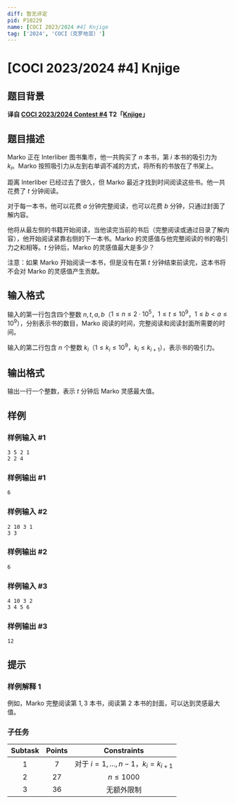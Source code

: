 ```yaml
---
diff: 暂无评定
pid: P10229
name: [COCI 2023/2024 #4] Knjige
tag: ['2024', 'COCI（克罗地亚）']
---
```

# [COCI 2023/2024 #4] Knjige
## 题目背景

**译自 [COCI 2023/2024 Contest #4](https://hsin.hr/coci/archive/2023_2024) T2「[Knjige](https://hsin.hr/coci/archive/2023_2024/contest4_tasks.pdf)」**
## 题目描述

Marko 正在 Interliber 图书集市，他一共购买了 $n$ 本书，第 $i$ 本书的吸引力为 $k_i$。Marko 按照吸引力从左到右单调不减的方式，将所有的书放在了书架上。

距离 Interliber 已经过去了很久，但 Marko 最近才找到时间阅读这些书。他一共花费了 $t$ 分钟阅读。

对于每一本书，他可以花费 $a$ 分钟完整阅读，也可以花费 $b$ 分钟，只通过封面了解内容。

他将从最左侧的书籍开始阅读，当他读完当前的书后（完整阅读或通过目录了解内容），他开始阅读紧靠右侧的下一本书。Marko 的灵感值与他完整阅读的书的吸引力之和相等。$t$ 分钟后，Marko 的灵感值最大是多少？

注意：如果 Marko 开始阅读一本书，但是没有在第 $t$ 分钟结束前读完，这本书将不会对 Marko 的灵感值产生贡献。
## 输入格式

输入的第一行包含四个整数 $n,t,a,b$（$1 \le n \le 2\cdot 10^5$，$1 \le t \le 10^9$，$1\le b < a \le 10^9$），分别表示书的数目，Marko 阅读的时间，完整阅读和阅读封面所需要的时间。

输入的第二行包含 $n$ 个整数 $k_i$（$1 \le k_i \le 10^9$，$k_i \le k_{i+1}$），表示书的吸引力。
## 输出格式

输出一行一个整数，表示 $t$ 分钟后 Marko 灵感最大值。
## 样例

### 样例输入 #1
```
3 5 2 1
2 2 4
```
### 样例输出 #1
```
6
```
### 样例输入 #2
```
2 10 3 1
3 3
```
### 样例输出 #2
```
6
```
### 样例输入 #3
```
4 10 3 2
3 4 5 6
```
### 样例输出 #3
```
12
```
## 提示

### 样例解释 1

例如，Marko 完整阅读第 $1,3$ 本书，阅读第 $2$ 本书的封面，可以达到灵感最大值。

### 子任务

| Subtask | Points | Constraints |
| :--: | :--: | :--: |
| 1 | 7 | 对于 $i=1,\ldots,n-1$，$k_i=k_{i+1}$ |
| 2 | 27 | $n \le 1000$ |
| 3 | 36 | 无额外限制 |
